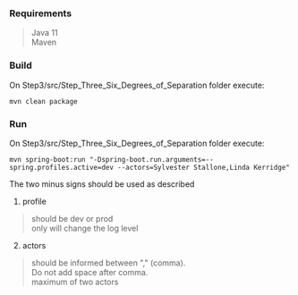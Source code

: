 ### Requirements   
> Java 11      
> Maven    

### Build   
On Step3/src/Step_Three_Six_Degrees_of_Separation folder execute:   

```
mvn clean package
```

### Run   
On Step3/src/Step_Three_Six_Degrees_of_Separation folder execute:   

```
mvn spring-boot:run "-Dspring-boot.run.arguments=--spring.profiles.active=dev --actors=Sylvester Stallone,Linda Kerridge"
```

The two minus signs should be used as described   

1. profile   
> should be dev or prod   
> only will change the log level   

2. actors   
> should be informed between "," (comma).   
> Do not add space after comma.   
> maximum of two actors   
   

